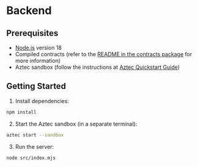 # Backend

## Prerequisites
- [Node.js](https://nodejs.org/en/download) version 18
- Compiled contracts (refer to the [README in the contracts package](../contracts/README.md) for more information)
- Aztec sandbox (follow the instructions at [Aztec Quickstart Guide](https://docs.aztec.network/guides/developer_guides/getting_started/quickstart))

## Getting Started
1. Install dependencies:
```bash
npm install
```

2. Start the Aztec sandbox (in a separate terminal):
```bash
aztec start --sandbox
```

3. Run the server:
```bash
node src/index.mjs
```
